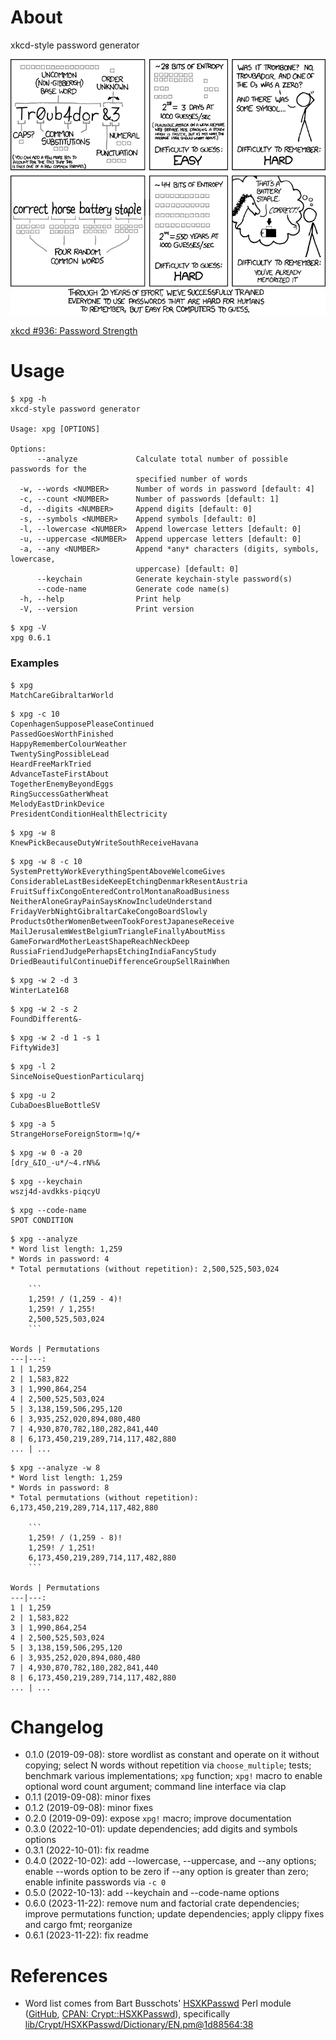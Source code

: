 # About

xkcd-style password generator

![](t/fig/password_strength.png)

[xkcd #936: Password Strength](https://xkcd.com/936/)

# Usage

```text
$ xpg -h
xkcd-style password generator

Usage: xpg [OPTIONS]

Options:
      --analyze             Calculate total number of possible passwords for the
                            specified number of words
  -w, --words <NUMBER>      Number of words in password [default: 4]
  -c, --count <NUMBER>      Number of passwords [default: 1]
  -d, --digits <NUMBER>     Append digits [default: 0]
  -s, --symbols <NUMBER>    Append symbols [default: 0]
  -l, --lowercase <NUMBER>  Append lowercase letters [default: 0]
  -u, --uppercase <NUMBER>  Append uppercase letters [default: 0]
  -a, --any <NUMBER>        Append *any* characters (digits, symbols, lowercase,
                            uppercase) [default: 0]
      --keychain            Generate keychain-style password(s)
      --code-name           Generate code name(s)
  -h, --help                Print help
  -V, --version             Print version
```

```text
$ xpg -V
xpg 0.6.1
```

### Examples

```text
$ xpg
MatchCareGibraltarWorld
```

```text
$ xpg -c 10
CopenhagenSupposePleaseContinued
PassedGoesWorthFinished
HappyRememberColourWeather
TwentySingPossibleLead
HeardFreeMarkTried
AdvanceTasteFirstAbout
TogetherEnemyBeyondEggs
RingSuccessGatherWheat
MelodyEastDrinkDevice
PresidentConditionHealthElectricity
```

```text
$ xpg -w 8
KnewPickBecauseDutyWriteSouthReceiveHavana
```

```text
$ xpg -w 8 -c 10
SystemPrettyWorkEverythingSpentAboveWelcomeGives
ConsiderableLastBesideKeepEtchingDenmarkResentAustria
FruitSuffixCongoEnteredControlMontanaRoadBusiness
NeitherAloneGrayPainSaysKnowIncludeUnderstand
FridayVerbNightGibraltarCakeCongoBoardSlowly
ProductsOtherWomenBetweenTookForestJapaneseReceive
MailJerusalemWestBelgiumTriangleFinallyAboutMiss
GameForwardMotherLeastShapeReachNeckDeep
RussiaFriendJudgePerhapsEtchingIndiaFancyStudy
DriedBeautifulContinueDifferenceGroupSellRainWhen
```

```text
$ xpg -w 2 -d 3
WinterLate168
```

```text
$ xpg -w 2 -s 2
FoundDifferent&-
```

```text
$ xpg -w 2 -d 1 -s 1
FiftyWide3]
```

```text
$ xpg -l 2
SinceNoiseQuestionParticularqj
```

```text
$ xpg -u 2
CubaDoesBlueBottleSV
```

```text
$ xpg -a 5
StrangeHorseForeignStorm=!q/+
```

```text
$ xpg -w 0 -a 20
[dry_&IO_-u*/~4.rN%&
```

```text
$ xpg --keychain
wszj4d-avdkks-piqcyU
```

```text
$ xpg --code-name
SPOT CONDITION
```

```text
$ xpg --analyze
* Word list length: 1,259
* Words in password: 4
* Total permutations (without repetition): 2,500,525,503,024

    ```
    1,259! / (1,259 - 4)!
    1,259! / 1,255!
    2,500,525,503,024
    ```

Words | Permutations
---|---:
1 | 1,259
2 | 1,583,822
3 | 1,990,864,254
4 | 2,500,525,503,024
5 | 3,138,159,506,295,120
6 | 3,935,252,020,894,080,480
7 | 4,930,870,782,180,282,841,440
8 | 6,173,450,219,289,714,117,482,880
... | ...

```

```text
$ xpg --analyze -w 8
* Word list length: 1,259
* Words in password: 8
* Total permutations (without repetition): 6,173,450,219,289,714,117,482,880

    ```
    1,259! / (1,259 - 8)!
    1,259! / 1,251!
    6,173,450,219,289,714,117,482,880
    ```

Words | Permutations
---|---:
1 | 1,259
2 | 1,583,822
3 | 1,990,864,254
4 | 2,500,525,503,024
5 | 3,138,159,506,295,120
6 | 3,935,252,020,894,080,480
7 | 4,930,870,782,180,282,841,440
8 | 6,173,450,219,289,714,117,482,880
... | ...

```

# Changelog

* 0.1.0 (2019-09-08): store wordlist as constant and operate on it without
  copying; select N words without repetition via `choose_multiple`; tests;
  benchmark various implementations; `xpg` function; `xpg!` macro to enable
  optional word count argument; command line interface via clap
* 0.1.1 (2019-09-08): minor fixes
* 0.1.2 (2019-09-08): minor fixes
* 0.2.0 (2019-09-09): expose `xpg!` macro; improve documentation
* 0.3.0 (2022-10-01): update dependencies; add digits and symbols options
* 0.3.1 (2022-10-01): fix readme
* 0.4.0 (2022-10-02): add --lowercase, --uppercase, and --any options; enable
  --words option to be zero if --any option is greater than zero; enable
  infinite passwords via `-c 0`
* 0.5.0 (2022-10-13): add --keychain and --code-name options
* 0.6.0 (2023-11-22): remove num and factorial crate dependencies; improve
  permutations function; update dependencies; apply clippy fixes and cargo fmt;
  reorganize
* 0.6.1 (2023-11-22): fix readme

# References

* Word list comes from Bart Busschots'
  [HSXKPasswd](https://www.bartbusschots.ie/s/publications/software/xkpasswd/)
  Perl module ([GitHub](https://github.com/bbusschots/hsxkpasswd),
  [CPAN: Crypt::HSXKPasswd](http://search.cpan.org/perldoc?Crypt%3A%3AHSXKPasswd)),
  specifically
  [lib/Crypt/HSXKPasswd/Dictionary/EN.pm@1d88564:38](https://github.com/bbusschots/hsxkpasswd/blob/1d88564d5bf74cf48025b372bcb635fc022962dd/lib/Crypt/HSXKPasswd/Dictionary/EN.pm#L38)

